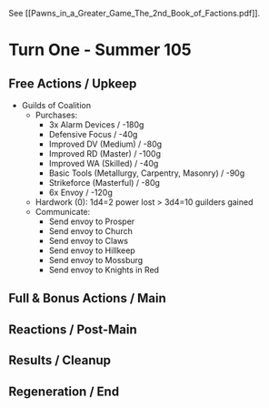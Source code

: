 See [[Pawns_in_a_Greater_Game_The_2nd_Book_of_Factions.pdf]].
# Turn One - Summer 105
## Free Actions / Upkeep
- Guilds of Coalition
	- Purchases:
		- 3x Alarm Devices / -180g
		- Defensive Focus / -40g
		- Improved DV (Medium) / -80g
		- Improved RD (Master) / -100g
		- Improved WA (Skilled) / -40g
		- Basic Tools (Metallurgy, Carpentry, Masonry) / -90g
		- Strikeforce (Masterful) / -80g
		- 6x Envoy / -120g
	- Hardwork (0): 1d4=2 power lost > 3d4=10 guilders gained
	- Communicate:
		- Send envoy to Prosper
		- Send envoy to Church
		- Send envoy to Claws
		- Send envoy to Hillkeep
		- Send envoy to Mossburg
		- Send envoy to Knights in Red
## Full & Bonus Actions / Main
## Reactions / Post-Main
## Results / Cleanup
## Regeneration / End